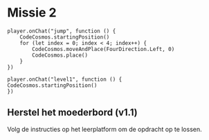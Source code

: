 
# Missie 2
```blocks
player.onChat("jump", function () {
    CodeCosmos.startingPosition()
    for (let index = 0; index < 4; index++) {
        CodeCosmos.moveAndPlace(FourDirection.Left, 0)
        CodeCosmos.place()
    }
})
```

```template
player.onChat("level1", function () {
CodeCosmos.startingPosition()
})
```
## Herstel het moederbord (v1.1)
Volg de instructies op het leerplatform om de opdracht op te lossen.